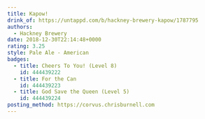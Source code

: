 ```yaml
---
title: Kapow!
drink_of: https://untappd.com/b/hackney-brewery-kapow/1787795
authors:
  - Hackney Brewery
date: 2018-12-30T22:14:48+0000
rating: 3.25
style: Pale Ale - American
badges:
  - title: Cheers To You! (Level 8)
    id: 444439222
  - title: For the Can
    id: 444439223
  - title: God Save the Queen (Level 5)
    id: 444439224
posting_method: https://corvus.chrisburnell.com
---
```

